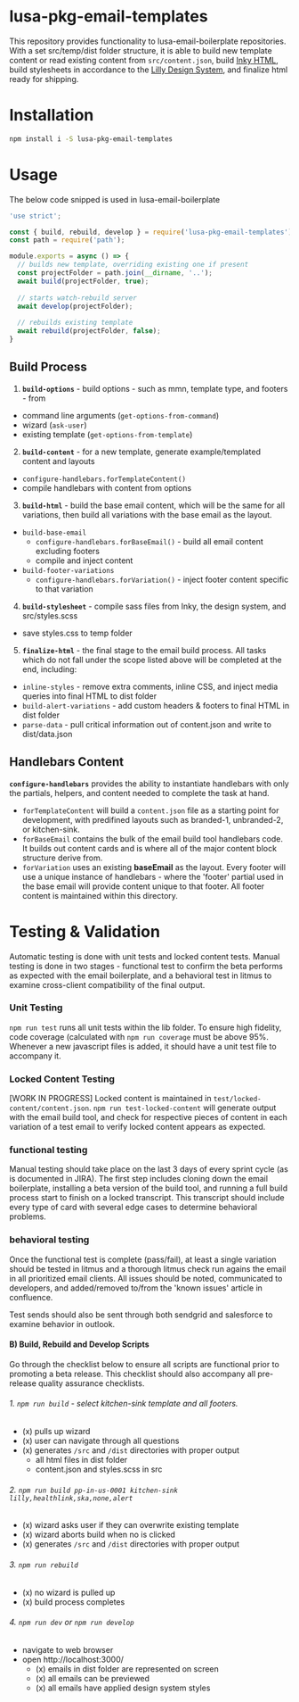 # lusa-pkg-email-templates
This repository provides functionality to lusa-email-boilerplate repositories.  With a set src/temp/dist folder structure, it is able to build new template content or read existing content from `src/content.json`, build [Inky HTML](https://foundation.zurb.com/emails/docs/inky.html), build stylesheets in accordance to the [Lilly Design System](https://designsystem.lilly.com/designers-guide-for-emails.html), and finalize html ready for shipping.

# Installation
```bash
npm install i -S lusa-pkg-email-templates
```

# Usage
The below code snipped is used in lusa-email-boilerplate
```js
'use strict';

const { build, rebuild, develop } = require('lusa-pkg-email-templates');
const path = require('path');

module.exports = async () => {
  // builds new template, overriding existing one if present
  const projectFolder = path.join(__dirname, '..');
  await build(projectFolder, true);
  
  // starts watch-rebuild server
  await develop(projectFolder);
  
  // rebuilds existing template
  await rebuild(projectFolder, false);
}
```

## Build Process
1. **`build-options`** - build options - such as mmn, template type, and footers - from
  * command line arguments (`get-options-from-command`)
  * wizard (`ask-user`)
  * existing template (`get-options-from-template`)
2. **`build-content`** - for a new template, generate example/templated content and layouts
  * `configure-handlebars.forTemplateContent()`
  * compile handlebars with content from options
3. **`build-html`** - build the base email content, which will be the same for all variations, then build all variations with the base email as the layout.
  * `build-base-email`
    * `configure-handlebars.forBaseEmail()` - build all email content excluding footers
    * compile and inject content
  * `build-footer-variations`
    * `configure-handlebars.forVariation()` - inject footer content specific to that variation
4. **`build-stylesheet`** - compile sass files from Inky, the design system, and src/styles.scss
  * save styles.css to temp folder
5. **`finalize-html`** - the final stage to the email build process.  All tasks which do not fall under the scope listed above will be completed at the end, including:
  * `inline-styles` - remove extra comments, inline CSS, and inject media queries into final HTML to dist folder
  * `build-alert-variations` - add custom headers & footers to final HTML in dist folder
  * `parse-data` - pull critical information out of content.json and write to dist/data.json
  
## Handlebars Content
**`configure-handlebars`** provides the ability to instantiate handlebars with only the partials, helpers, and content needed to complete the task at hand.  

* `forTemplateContent` will build a `content.json` file as a starting point for development, with predifined layouts such as branded-1, unbranded-2, or kitchen-sink.
* `forBaseEmail` contains the bulk of the email build tool handlebars code.  It builds out content cards and is where all of the major content block structure derive from.
* `forVariation` uses an existing **baseEmail** as the layout.  Every footer will use a unique instance of handlebars - where the 'footer' partial used in the base email will provide content unique to that footer.  All footer content is maintained within this directory.

# Testing & Validation
Automatic testing is done with unit tests and locked content tests.  Manual testing is done in two stages - functional test to confirm the beta performs as expected with the email boilerplate, and a behavioral test in litmus to examine cross-client compatibility of the final output.

### Unit Testing
`npm run test` runs all unit tests within the lib folder.  To ensure high fidelity, code coverage (calculated with `npm run coverage` must be above 95%. Whenever a new javascript files is added, it should have a unit test file to accompany it.

### Locked Content Testing
[WORK IN PROGRESS] Locked content is maintained in ``test/locked-content/content.json``. `npm run test-locked-content` will generate output with the email build tool, and check for respective pieces of content in each variation of a test email to verify locked content appears as expected.

### functional testing
Manual testing should take place on the last 3 days of every sprint cycle (as is documented in JIRA).  The first step includes cloning down the email boilerplate, installing a beta version of the build tool, and running a full build process start to finish on a locked transcript.  This transcript should include every type of card with several edge cases to determine behavioral problems.

### behavioral testing
Once the functional test is complete (pass/fail), at least a single variation should be tested in litmus and a thorough litmus check run agains the email in all prioritized email clients.  All issues should be noted, communicated to developers, and added/removed to/from the 'known issues' article in confluence.

Test sends should also be sent through both sendgrid and salesforce to examine behavior in outlook.

#### B) Build, Rebuild and Develop Scripts
Go through the checklist below to ensure all scripts are functional prior to promoting a beta release.  This checklist should also accompany all pre-release quality assurance checklists.
###### 1. *`npm run build`* - select *kitchen-sink* template and all footers.
* (x) pulls up wizard
* (x) user can navigate through all questions
* (x) generates `/src` and `/dist` directories with proper output
  * all html files in dist folder
  * content.json and styles.scss in src

###### 2. *`npm run build pp-in-us-0001 kitchen-sink lilly,healthlink,ska,none,alert`*
* (x) wizard asks user if they can overwrite existing template
* (x) wizard aborts build when no is clicked
* (x) generates `/src` and `/dist` directories with proper output

###### 3. *`npm run rebuild`*
* (x) no wizard is pulled up
* (x) build process completes

###### 4. *`npm run dev`* or *`npm run develop`*
  * navigate to web browser
  * open http://localhost:3000/
    * (x) emails in dist folder are represented on screen
    * (x) all emails can be previewed
    * (x) all emails have applied design system styles
 
